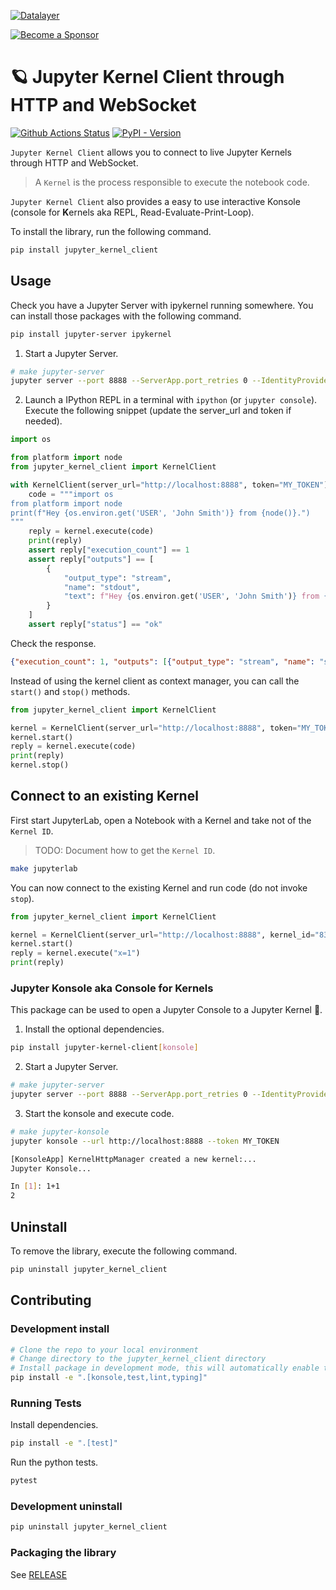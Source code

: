 <!--
  ~ Copyright (c) 2023-2024 Datalayer, Inc.
  ~
  ~ BSD 3-Clause License
-->

[![Datalayer](https://assets.datalayer.tech/datalayer-25.svg)](https://datalayer.io)

[![Become a Sponsor](https://img.shields.io/static/v1?label=Become%20a%20Sponsor&message=%E2%9D%A4&logo=GitHub&style=flat&color=1ABC9C)](https://github.com/sponsors/datalayer)

# 🪐 Jupyter Kernel Client through HTTP and WebSocket

[![Github Actions Status](https://github.com/datalayer/jupyter-kernel-client/workflows/Build/badge.svg)](https://github.com/datalayer/jupyter-kernel-client/actions/workflows/build.yml)
[![PyPI - Version](https://img.shields.io/pypi/v/jupyter-kernel-client)](https://pypi.org/project/jupyter-kernel-client)

`Jupyter Kernel Client` allows you to connect to live Jupyter Kernels through HTTP and WebSocket.

> A `Kernel` is the process responsible to execute the notebook code.

`Jupyter Kernel Client` also provides a easy to use interactive Konsole (console for **K**ernels aka REPL, Read-Evaluate-Print-Loop).

To install the library, run the following command.

```bash
pip install jupyter_kernel_client
```

## Usage

Check you have a Jupyter Server with ipykernel running somewhere. You can install those packages with the following command.

```bash
pip install jupyter-server ipykernel
```

1. Start a Jupyter Server.

```bash
# make jupyter-server
jupyter server --port 8888 --ServerApp.port_retries 0 --IdentityProvider.token MY_TOKEN
```

2. Launch a IPython REPL in a terminal with `ipython` (or `jupyter console`). Execute the following snippet (update the server_url and token if needed).

```py
import os

from platform import node
from jupyter_kernel_client import KernelClient

with KernelClient(server_url="http://localhost:8888", token="MY_TOKEN") as kernel:
    code = """import os
from platform import node
print(f"Hey {os.environ.get('USER', 'John Smith')} from {node()}.")
"""
    reply = kernel.execute(code)
    print(reply)
    assert reply["execution_count"] == 1
    assert reply["outputs"] == [
        {
            "output_type": "stream",
            "name": "stdout",
            "text": f"Hey {os.environ.get('USER', 'John Smith')} from {node()}.\n",
        }
    ]
    assert reply["status"] == "ok"
```

Check the response.

```json
{"execution_count": 1, "outputs": [{"output_type": "stream", "name": "stdout", "text": "Hey echarles from eric.\n"}], "status": "ok"}
```

Instead of using the kernel client as context manager, you can call the `start()` and `stop()` methods.

```py
from jupyter_kernel_client import KernelClient

kernel = KernelClient(server_url="http://localhost:8888", token="MY_TOKEN")
kernel.start()
reply = kernel.execute(code)
print(reply)
kernel.stop()
```

## Connect to an existing Kernel

First start JupyterLab, open a Notebook with a Kernel and take not of the `Kernel ID`.

> TODO: Document how to get the `Kernel ID`.

```bash
make jupyterlab
```

You can now connect to the existing Kernel and run code (do not invoke `stop`).

```py
from jupyter_kernel_client import KernelClient

kernel = KernelClient(server_url="http://localhost:8888", kernel_id="83ef59b7-9c78-40bd-8cc2-4447635e7d0b", token="MY_TOKEN")
kernel.start()
reply = kernel.execute("x=1")
print(reply)
```

### Jupyter Konsole aka Console for Kernels

This package can be used to open a Jupyter Console to a Jupyter Kernel 🐣.

1. Install the optional dependencies.

```bash
pip install jupyter-kernel-client[konsole]
```

2. Start a Jupyter Server.

```bash
# make jupyter-server
jupyter server --port 8888 --ServerApp.port_retries 0 --IdentityProvider.token MY_TOKEN
```

3. Start the konsole and execute code.

```bash
# make jupyter-konsole
jupyter konsole --url http://localhost:8888 --token MY_TOKEN
```

```bash
[KonsoleApp] KernelHttpManager created a new kernel:...
Jupyter Konsole...

In [1]: 1+1
2
```

## Uninstall

To remove the library, execute the following command.

```bash
pip uninstall jupyter_kernel_client
```

## Contributing

### Development install

```bash
# Clone the repo to your local environment
# Change directory to the jupyter_kernel_client directory
# Install package in development mode, this will automatically enable the server extension.
pip install -e ".[konsole,test,lint,typing]"
```

### Running Tests

Install dependencies.

```bash
pip install -e ".[test]"
```

Run the python tests.

```bash
pytest
```

### Development uninstall

```bash
pip uninstall jupyter_kernel_client
```

### Packaging the library

See [RELEASE](RELEASE.md)
